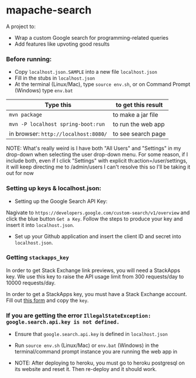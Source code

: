 # mapache-search

A project to:
* Wrap a custom Google search for programming-related queries
* Add features like upvoting good results

### Before running:
* Copy `localhost.json.SAMPLE` into a new file `localhost.json`
* Fill in the stubs in `localhost.json`
* At the terminal (Linux/Mac), type `source env.sh`, or on Command Prompt (Windows) type `env.bat`

| Type this | to get this result |
|-----------|------------|
| `mvn package` | to make a jar file|
| `mvn -P localhost spring-boot:run` | to run the web app|
| in browser: `http://localhost:8080/` | to see search page |


NOTE:
What's really weird is I have both "All Users" and "Settings" in my drop-down when selecting the user drop-down menu. For some reason, if I include both, even if I click "Settings" with explicit th:action=/user/settings, it will keep directing me to /admin/users
I can't resolve this so I'll be taking it out for now


### Setting up keys & localhost.json:

* Setting up the Google Search API Key:

Nagivate to `https://developers.google.com/custom-search/v1/overview` and click the blue button `Get a Key`. Follow the steps to produce your key and insert it into `localhost.json`.

* Set up your Github application and insert the client ID and secret into `localhost.json`.

### Getting `stackapps_key`

In order to get Stack Exchange link previews, you will need a StackApps key.
We use this key to raise the API usage limit from 300 requests/day to 10000 requests/day.

In order to get a StackApps key, you must have a Stack Exchange account.
Fill out [this form](https://stackapps.com/apps/oauth/register) and copy the `key`.

### If you are getting the error `IllegalStateException: google.search.api.key is not defined.`

* Ensure that `google.search.api.key` is defined in `localhost.json`
* Run `source env.sh` (Linux/Mac) or `env.bat` (Windows) in the terminal/command prompt instance you are running the web app in

* NOTE: After deploying to heroku, you must go to heroku postgresql on its website and reset it. Then re-deploy and it should work.
